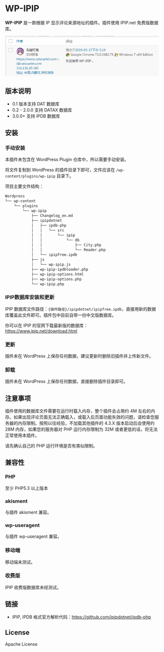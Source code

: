 # WP-IPIP

**WP-IPIP** 是一款根据 IP 显示评论来源地址的插件。插件使用 IPIP.net 免费版数据库。

![wp-ipip snapshot](snap.png "wp-ipip snapshot, works with akisment and wp-useragent")

## 版本说明

- 0.1 版本支持 DAT 数据库
- 0.2 - 2.0.0 支持 DATAX 数据库
- 3.0.0+ 支持 IPDB 数据库

## 安装

### 手动安装

本插件未包含在 WordPress Plugin 仓库中，所以需要手动安装。

将文件复制到 WordPress 的插件目录下即可，文件应该在 `/wp-content/plugins/wp-ipip` 目录下。

项目主要文件结构：

```
Wordpress
└── wp-content
    └── plugins
        └── wp-ipip
            ├── Changelog_en.md
            ├── ipipdotnet
            │   ├── ipdb-php
            │   │   └── src
            │   │       └── ipip
            │   │           └── db
            │   │               ├── City.php
            │   │               └── Reader.php
            │   └── ipipfree.ipdb
            ├── js
            │   └── wp-ipip.js
            ├── wp-ipip-ipdbloader.php
            ├── wp-ipip-options.html
            ├── wp-ipip-options.php
            └── wp-ipip.php
```

### IPIP数据库安装和更新

IPIP 数据库文件路径：`{插件路径}/ipipdotnet/ipipfree.ipdb`，直接用新的数据库覆盖此文件即可。插件包中目前自带一份中文版数据库。

你可以在 IPIP 的官网下载最新版的数据库：<https://www.ipip.net/download.html>

### 更新

插件未在 WordPress 上保存任何数据，建议更新时删除旧插件并上传新文件。

### 卸载

插件未在 WordPress 上保存任何数据，直接删除插件目录即可。

## 注意事项

插件使用的数据库文件需要在运行时载入内存，整个插件会占用约 4M 左右的内存。如果出现评论页面无法正确载入，或载入后页面功能失效的问题，请检查您服务器的内存限制。按照以往经验，不加载其他插件的 4.3.X 版本启动后会使用约 28M 内存，如果您的服务器对 PHP 运行内存限制为 32M 或者更低的话，将无法正常使用本插件。

请先确认自己的 PHP 运行环境是否有类似限制。

## 兼容性

### PHP

至少 PHP5.3 以上版本

### akisment

与插件 akisment 兼容。

### wp-useragent

与插件 wp-useragent 兼容。

### 移动端

移动端未测试。

### 收费版

IPIP 收费版数据库未经测试。

## 链接

- IPIP, IPDB 格式官方解析代码：<https://github.com/ipipdotnet/ipdb-php>

## License

Apache License
